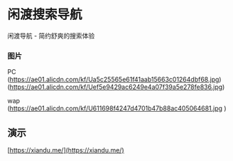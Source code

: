 # 闲渡搜索导航 

闲渡导航 - 简约舒爽的搜索体验


###  图片

PC
(https://ae01.alicdn.com/kf/Ua5c25565e61f41aab15663c01264dbf68.jpg)
(https://ae01.alicdn.com/kf/Uef5e9429ac6249e4a07f39a5e278fe836.jpg)

wap
(https://ae01.alicdn.com/kf/U611698f4247d4701b47b88ac405064681.jpg
)

## 演示    
 
[https://xiandu.me/](https://xiandu.me/)  
